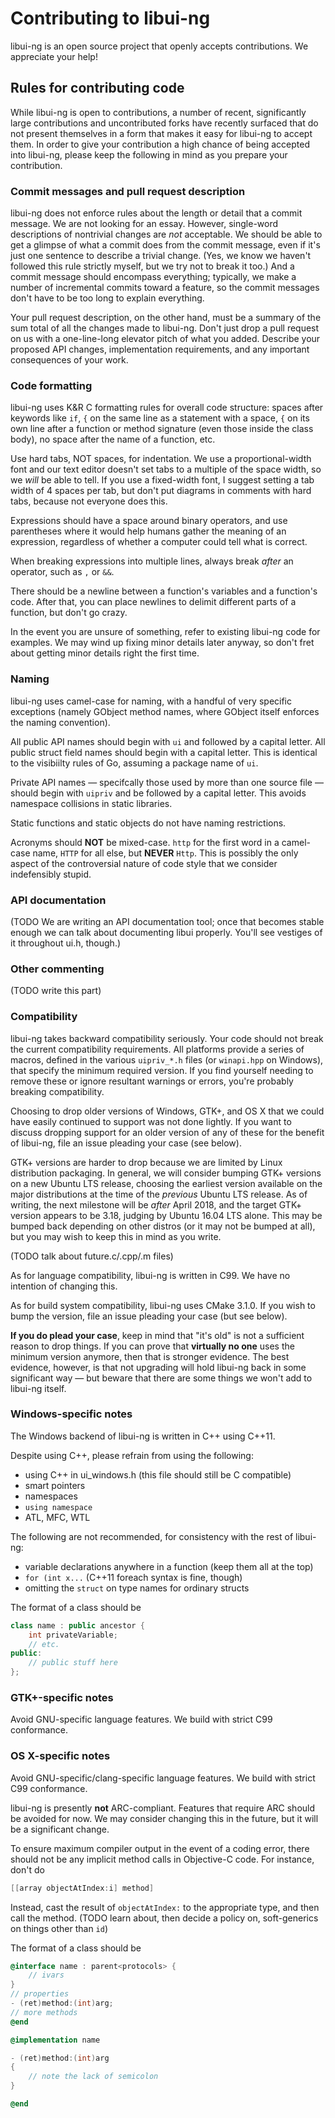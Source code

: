 # Contributing to libui-ng

libui-ng is an open source project that openly accepts contributions. We appreciate your help!

## Rules for contributing code

While libui-ng is open to contributions, a number of recent, significantly large contributions and uncontributed forks have recently surfaced that do not present themselves in a form that makes it easy for libui-ng to accept them. In order to give your contribution a high chance of being accepted into libui-ng, please keep the following in mind as you prepare your contribution.

### Commit messages and pull request description

libui-ng does not enforce rules about the length or detail that a commit message. We are not looking for an essay. However, single-word descriptions of nontrivial changes are *not* acceptable. We should be able to get a glimpse of what a commit does from the commit message, even if it's just one sentence to describe a trivial change. (Yes, we know we haven't followed this rule strictly myself, but we try not to break it too.) And a commit message should encompass everything; typically, we make a number of incremental commits toward a feature, so the commit messages don't have to be too long to explain everything.

Your pull request description, on the other hand, must be a summary of the sum total of all the changes made to libui-ng. Don't just drop a pull request on us with a one-line-long elevator pitch of what you added. Describe your proposed API changes, implementation requirements, and any important consequences of your work.

### Code formatting

libui-ng uses K&R C formatting rules for overall code structure: spaces after keywords like `if`, `{` on the same line as a statement with a space, `{` on its own line after a function or method signature (even those inside the class body), no space after the name of a function, etc.

Use hard tabs, NOT spaces, for indentation. We use a proportional-width font and our text editor doesn't set tabs to a multiple of the space width, so we *will* be able to tell. If you use a fixed-width font, I suggest setting a tab width of 4 spaces per tab, but don't put diagrams in comments with hard tabs, because not everyone does this.

Expressions should have a space around binary operators, and use parentheses where it would help humans gather the meaning of an expression, regardless of whether a computer could tell what is correct.

When breaking expressions into multiple lines, always break *after* an operator, such as `,` or `&&`.

There should be a newline between a function's variables and a function's code. After that, you can place newlines to delimit different parts of a function, but don't go crazy.

In the event you are unsure of something, refer to existing libui-ng code for examples. We may wind up fixing minor details later anyway, so don't fret about getting minor details right the first time.

### Naming

libui-ng uses camel-case for naming, with a handful of very specific exceptions (namely GObject method names, where GObject itself enforces the naming convention).

All public API names should begin with `ui` and followed by a capital letter. All public struct field names should begin with a capital letter. This is identical to the visibiilty rules of Go, assuming a package name of `ui`.

Private API names — specifcally those used by more than one source file — should begin with `uipriv` and be followed by a capital letter. This avoids namespace collisions in static libraries.

Static functions and static objects do not have naming restrictions.

Acronyms should **NOT** be mixed-case. `http` for the first word in a camel-case name, `HTTP` for all else, but **NEVER** `Http`. This is possibly the only aspect of the controversial nature of code style that we consider indefensibly stupid.

### API documentation

(TODO We are writing an API documentation tool; once that becomes stable enough we can talk about documenting libui properly. You'll see vestiges of it throughout ui.h, though.)

### Other commenting

(TODO write this part)

### Compatibility

libui-ng takes backward compatibility seriously. Your code should not break the current compatibility requirements. All platforms provide a series of macros, defined in the various `uipriv_*.h` files (or `winapi.hpp` on Windows), that specify the minimum required version. If you find yourself needing to remove these or ignore resultant warnings or errors, you're probably breaking compatibility.

Choosing to drop older versions of Windows, GTK+, and OS X that we could have easily continued to support was not done lightly. If you want to discuss dropping support for an older version of any of these for the benefit of libui-ng, file an issue pleading your case (see below).

GTK+ versions are harder to drop because we are limited by Linux distribution packaging. In general, we will consider bumping GTK+ versions on a new Ubuntu LTS release, choosing the earliest version available on the major distributions at the time of the *previous* Ubuntu LTS release. As of writing, the next milestone will be *after* April 2018, and the target GTK+ version appears to be 3.18, judging by Ubuntu 16.04 LTS alone. This may be bumped back depending on other distros (or it may not be bumped at all), but you may wish to keep this in mind as you write.

(TODO talk about future.c/.cpp/.m files)

As for language compatibility, libui-ng is written in C99. We have no intention of changing this.

As for build system compatibility, libui-ng uses CMake 3.1.0. If you wish to bump the version, file an issue pleading your case (but see below).

**If you do plead your case**, keep in mind that "it's old" is not a sufficient reason to drop things. If you can prove that **virtually no one** uses the minimum version anymore, then that is stronger evidence. The best evidence, however, is that not upgrading will hold libui-ng back in some significant way — but beware that there are some things we won't add to libui-ng itself.

### Windows-specific notes

The Windows backend of libui-ng is written in C++ using C++11.

Despite using C++, please refrain from using the following:

- using C++ in ui_windows.h (this file should still be C compatible)
- smart pointers
- namespaces
- `using namespace`
- ATL, MFC, WTL

The following are not recommended, for consistency with the rest of libui-ng:

- variable declarations anywhere in a function (keep them all at the top)
- `for (int x...` (C++11 foreach syntax is fine, though)
- omitting the `struct` on type names for ordinary structs

The format of a class should be

```c++
class name : public ancestor {
	int privateVariable;
	// etc.
public:
	// public stuff here
};
```

### GTK+-specific notes

Avoid GNU-specific language features. We build with strict C99 conformance.

### OS X-specific notes

Avoid GNU-specific/clang-specific language features. We build with strict C99 conformance.

libui-ng is presently **not** ARC-compliant. Features that require ARC should be avoided for now. We may consider changing this in the future, but it will be a significant change.

To ensure maximum compiler output in the event of a coding error, there should not be any implicit method calls in Objective-C code. For instance, don't do

```objective-c
[[array objectAtIndex:i] method]
```

Instead, cast the result of `objectAtIndex:` to the appropriate type, and then call the method. (TODO learn about, then decide a policy on, soft-generics on things other than `id`)

The format of a class should be

```objective-c
@interface name : parent<protocols> {
	// ivars
}
// properties
- (ret)method:(int)arg;
// more methods
@end

@implementation name

- (ret)method:(int)arg
{
	// note the lack of semicolon
}

@end
```
